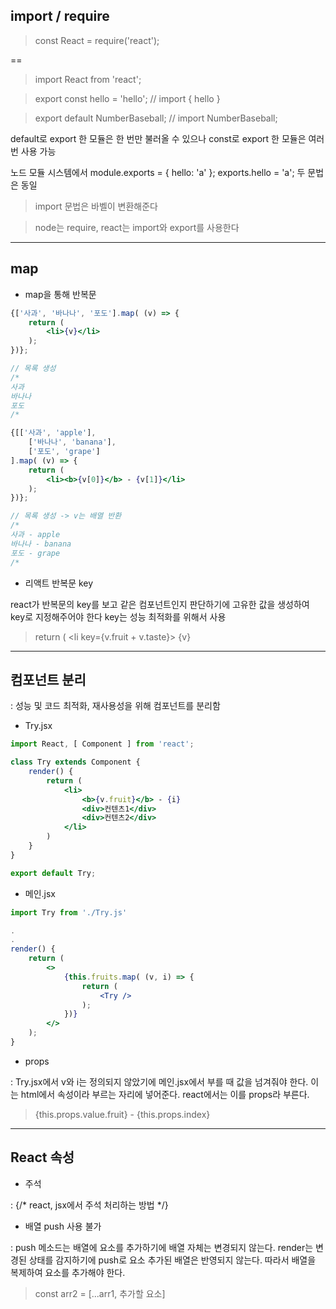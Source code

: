 ## import / require

> const React = require('react');

==

> import React from 'react';

> export const hello =  'hello';  // import { hello }

> export default NumberBaseball;  // import NumberBaseball;

default로 export 한 모듈은 한 번만 불러올 수 있으나
const로 export 한 모듈은 여러 번 사용 가능 

노드 모듈 시스템에서
module.exports = { hello: 'a' };
exports.hello = 'a';
두 문법은 동일

> import 문법은 바벨이 변환해준다

> node는 require, react는 import와 export를 사용한다

---

## map

- map을 통해 반복문

```jsx
{['사과', '바나나', '포도'].map( (v) => {
	return (
		<li>{v}</li>
	);
})};

// 목록 생성
/*
사과
바나나
포도
/*
```

```jsx
{[['사과', 'apple'],
	['바나나', 'banana'],
	['포도', 'grape']
].map( (v) => {
	return (
		<li><b>{v[0]}</b> - {v[1]}</li>
	);
})};

// 목록 생성 -> v는 배열 반환
/*
사과 - apple
바나나 - banana
포도 - grape
/*
```

- 리액트 반복문 key

react가 반복문의 key를 보고 같은 컴포넌트인지 판단하기에 고유한 값을 생성하여 key로 지정해주어야 한다 
key는 성능 최적화를 위해서 사용

> return ( <li key={v.fruit + v.taste}> {v} </li>

---

## 컴포넌트 분리

: 성능 및 코드 최적화, 재사용성을 위해 컴포넌트를 분리함

- Try.jsx

```jsx
import React, [ Component ] from 'react';

class Try extends Component {
	render() {
		return (
			<li>
				<b>{v.fruit}</b> - {i}
				<div>컨텐츠1</div>
				<div>컨텐츠2</div>
			</li>
		)
	}
}

export default Try;
```

- 메인.jsx

```jsx
import Try from './Try.js'

.
.
render() {
	return (
		<>
			{this.fruits.map( (v, i) => {
				return (
					<Try />
				);
			})}
		</>
	);
}
```

- props

: Try.jsx에서 v와 i는 정의되지 않았기에 메인.jsx에서 부를 때 값을 넘겨줘야 한다. 이는 html에서 속성이라 부르는 자리에 넣어준다. react에서는 이를 props라 부른다.

> <Try value={v} index=[i} />

> {this.props.value.fruit} - {this.props.index}

---

## React 속성

- 주석

: {/* react, jsx에서 주석 처리하는 방법 */}

- 배열 push 사용 불가

: push 메소드는 배열에 요소를 추가하기에 배열 자체는 변경되지 않는다. render는 변경된 상태를 감지하기에 push로 요소 추가된 배열은 반영되지 않는다. 따라서 배열을 복제하여 요소를 추가해야 한다.

> const arr2 = [...arr1, 추가할 요소]
